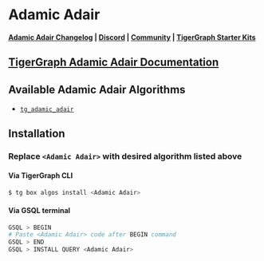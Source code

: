# Adamic Adair

#### [Adamic Adair Changelog](https://github.com/tigergraph/gsql-graph-algorithms/blob/master/algorithms/LinkPrediction/adamic_adair/CHANGELOG.md) | [Discord](https://discord.gg/vFbmPyvJJN) | [Community](https://community.tigergraph.com) | [TigerGraph Starter Kits](https://github.com/zrougamed/TigerGraph-Starter-Kits-Parser)

## [TigerGraph Adamic Adair Documentation](https://docs.tigergraph.com/tigergraph-platform-overview/graph-algorithm-library#adamic-adair)

## Available Adamic Adair Algorithms

* [`tg_adamic_adair`](https://github.com/tigergraph/gsql-graph-algorithms/blob/master/algorithms/LinkPrediction/adamic_adair/tg_adamic_adair.gsql)

## Installation 

### Replace `<Adamic Adair>` with desired algorithm listed above 

#### Via TigerGraph CLI

```bash
$ tg box algos install <Adamic Adair>
```

#### Via GSQL terminal

```bash
GSQL > BEGIN
# Paste <Adamic Adair> code after BEGIN command
GSQL > END 
GSQL > INSTALL QUERY <Adamic Adair>
```